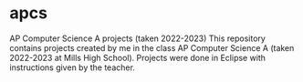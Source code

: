 # apcs
AP Computer Science A projects (taken 2022-2023)
This repository contains projects created by me in the class AP Computer Science A (taken 2022-2023 at Mills High School).
Projects were done in Eclipse with instructions given by the teacher.
